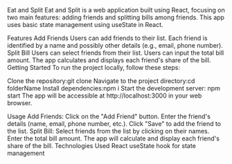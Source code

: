 Eat and Split
Eat and Split is a web application built using React, focusing on two main features: adding friends and splitting bills among friends. This app uses basic state management using useState in React.

Features
Add Friends
Users can add friends to their list.
Each friend is identified by a name and possibly other details (e.g., email, phone number).
Split Bill
Users can select friends from their list.
Users can input the total bill amount.
The app calculates and displays each friend's share of the bill.
Getting Started
To run the project locally, follow these steps:

Clone the repository:git clone <repository-url>
Navigate to the project directory:cd folderName
Install dependencies:npm i
Start the development server: npm start
The app will be accessible at http://localhost:3000 in your web browser.

Usage
Add Friends:
Click on the "Add Friend" button.
Enter the friend's details (name, email, phone number, etc.).
Click "Save" to add the friend to the list.
Split Bill:
Select friends from the list by clicking on their names.
Enter the total bill amount.
The app will calculate and display each friend's share of the bill.
Technologies Used
React
useState hook for state management
